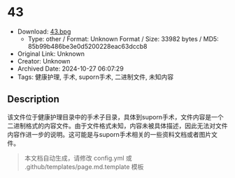 # 43

- Download: [43.bpg](43.bpg)
    - Type: other / Format: Unknown Format / Size: 33982 bytes / MD5: 85b99b486be3e0d5200228eac63dccb8
- Original Link: Unknown
- Creator: Unknown
- Archived Date: 2024-10-27 06:07:29
- Tags: 健康护理, 手术, suporn手术, 二进制文件, 未知内容

## Description

该文件位于健康护理目录中的手术子目录，具体到suporn手术，文件内容是一个二进制格式的内容文件。由于文件格式未知，内容未被具体描述，因此无法对文件内容作进一步的说明。这可能是与suporn手术相关的一些资料文档或者图片文件。

> 本文档自动生成，请修改 config.yml 或 .github/templates/page.md.template 模板
